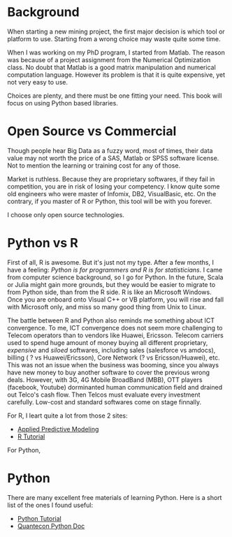 # Background
When starting a new mining project, the first major decision is which tool or platform to use. Starting from a wrong choice may waste quite some time. 

When I was working on my PhD program, I started from Matlab. The reason was because of a project assignment from the Numerical Optimization class. No doubt that Matlab is a good matrix manipulation and numerical computation language. However its problem is that it is quite expensive, yet not very easy to use.

Choices are plenty, and there must be one fitting your need. This book will focus on using Python based libraries. 

# Open Source vs Commercial
Though people hear Big Data as a fuzzy word, most of times, their data value may not worth the price of a SAS, Matlab or SPSS software license. Not to mention the learning or training cost for any of those. 

Market is ruthless. Because they are proprietary softwares, if they fail in competition, you are in risk of losing your competency. I know quite some old engineers who were master of Infomix, DB2, VisualBasic, etc.   On the contrary, if you master of R or Python, this tool will be with you forever.

I choose only open source technologies.

# Python vs R
First of all, R is awesome. But it's just not my type. 
After a few months, I have a feeling: *Python is for programmers and R is for statisticians*. I came from computer science background, so I go for Python. In the future, Scala or Julia might gain more grounds, but they would be easier to migrate to from Python side, than from the R side. R is like an Microsoft Windows. Once you are onboard onto Visual C++ or VB platform, you will rise and fall with Microsoft only, and miss so many good thing from Unix to Linux.

The battle between R and Python also reminds me something about ICT convergence. To me, ICT convergence does not seem more challenging to Telecom operators than to vendors like Huawei, Ericsson. Telecom carriers used to spend huge amount of money buying all different proprietary, *expensive* and *siloed* softwares, including sales (salesforce vs amdocs), billing ( ? vs Huawei/Ericsson), Core Network (? vs Ericsson/Huawei), etc. This was not an issue when the business was booming, since you always have new money to buy another software to cover the previous wrong deals. However, with 3G, 4G Mobile BroadBand (MBB), OTT players (facebook, Youtube) dorminanted human communication field and drained out Telco's cash flow. Then Telcos must evaluate every investment carefully. Low-cost and standard softwares come on stage finnally.


For R, I leart quite a lot from those 2 sites:
* [Applied Predictive Modeling](http://static1.squarespace.com/static/51156277e4b0b8b2ffe11c00/t/53ad86e5e4b0b52e4e71cfab/1403881189332/Applied_Predictive_Modeling_in_R.pdf)
* [R Tutorial](http://www.theanalysisfactor.com/resources/by-topic/r/)

For Python, 


# Python
There are many excellent free materials of learning Python. Here is a short list of the ones I found useful:
* [Python Tutorial](http://www.pythondoc.com/pythontutorial3/index.html#)
* [Quantecon Python Doc](http://quant-econ.net/py/index.html)


